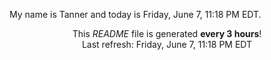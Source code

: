 My name is Tanner and today is Friday, June 7, 11:18 PM EDT.

<p align="center">This <i>README</i> file is generated <b>every 3 hours</b>!</br>Last refresh: Friday, June 7, 11:18 PM EDT<br /></p>
